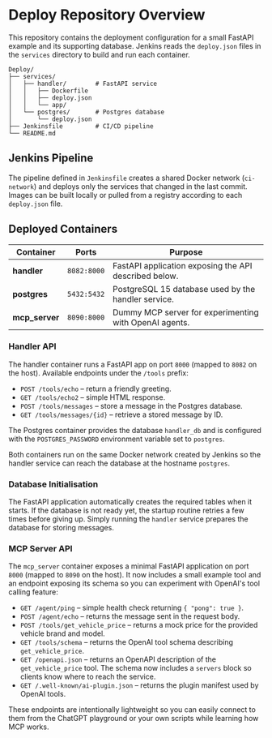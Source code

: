 # Deploy Repository Overview

This repository contains the deployment configuration for a small FastAPI example and its supporting database. Jenkins reads the `deploy.json` files in the `services` directory to build and run each container.

```
Deploy/
├── services/
│   ├── handler/        # FastAPI service
│   │   ├── Dockerfile
│   │   ├── deploy.json
│   │   └── app/
│   └── postgres/       # Postgres database
│       └── deploy.json
├── Jenkinsfile         # CI/CD pipeline
└── README.md
```

## Jenkins Pipeline

The pipeline defined in `Jenkinsfile` creates a shared Docker network (`ci-network`) and deploys only the services that changed in the last commit. Images can be built locally or pulled from a registry according to each `deploy.json` file.

## Deployed Containers

| Container | Ports | Purpose |
|-----------|-------|---------|
| **handler** | `8082:8000` | FastAPI application exposing the API described below. |
| **postgres** | `5432:5432` | PostgreSQL 15 database used by the handler service. |
| **mcp_server** | `8090:8000` | Dummy MCP server for experimenting with OpenAI agents. |

### Handler API

The handler container runs a FastAPI app on port `8000` (mapped to `8082` on the host). Available endpoints under the `/tools` prefix:

- `POST /tools/echo` – return a friendly greeting.
- `GET /tools/echo2` – simple HTML response.
- `POST /tools/messages` – store a message in the Postgres database.
- `GET /tools/messages/{id}` – retrieve a stored message by ID.

The Postgres container provides the database `handler_db` and is configured with the `POSTGRES_PASSWORD` environment variable set to `postgres`.

Both containers run on the same Docker network created by Jenkins so the handler service can reach the database at the hostname `postgres`.

### Database Initialisation

The FastAPI application automatically creates the required tables when it
starts. If the database is not ready yet, the startup routine retries a few
times before giving up. Simply running the `handler` service prepares the
database for storing messages.

### MCP Server API

The `mcp_server` container exposes a minimal FastAPI application on port `8000`
(mapped to `8090` on the host). It now includes a small example tool and an
endpoint exposing its schema so you can experiment with OpenAI's tool calling
feature:

- `GET /agent/ping` – simple health check returning `{ "pong": true }`.
- `POST /agent/echo` – returns the message sent in the request body.
- `POST /tools/get_vehicle_price` – returns a mock price for the provided
  vehicle brand and model.
- `GET /tools/schema` – returns the OpenAI tool schema describing
  `get_vehicle_price`.
- `GET /openapi.json` – returns an OpenAPI description of the
  `get_vehicle_price` tool. The schema now includes a `servers` block so
  clients know where to reach the service.
- `GET /.well-known/ai-plugin.json` – returns the plugin manifest used by
  OpenAI tools.

These endpoints are intentionally lightweight so you can easily connect to them
from the ChatGPT playground or your own scripts while learning how MCP works.
